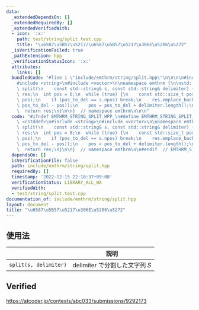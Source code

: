 ```yaml
---
data:
  _extendedDependsOn: []
  _extendedRequiredBy: []
  _extendedVerifiedWith:
  - icon: ':x:'
    path: test/string/split.test.cpp
    title: "\u6587\u5B57\u5217/\u6587\u5B57\u5217\u306E\u5206\u5272"
  _isVerificationFailed: true
  _pathExtension: hpp
  _verificationStatusIcon: ':x:'
  attributes:
    links: []
  bundledCode: "#line 1 \"include/emthrm/string/split.hpp\"\n\n\n\n#include <cstddef>\n\
    #include <string>\n#include <vector>\n\nnamespace emthrm {\n\nstd::vector<std::string>\
    \ split(\n    const std::string& s, const std::string& delimiter) {\n  std::vector<std::string>\
    \ res;\n  int pos = 0;\n  while (true) {\n    const std::size_t pos_to_del = s.find(delimiter,\
    \ pos);\n    if (pos_to_del == s.npos) break;\n    res.emplace_back(s.substr(pos,\
    \ pos_to_del - pos));\n    pos = pos_to_del + delimiter.length();\n  }\n  res.emplace_back(s.substr(pos));\n\
    \  return res;\n}\n\n}  // namespace emthrm\n\n\n"
  code: "#ifndef EMTHRM_STRING_SPLIT_HPP_\n#define EMTHRM_STRING_SPLIT_HPP_\n\n#include\
    \ <cstddef>\n#include <string>\n#include <vector>\n\nnamespace emthrm {\n\nstd::vector<std::string>\
    \ split(\n    const std::string& s, const std::string& delimiter) {\n  std::vector<std::string>\
    \ res;\n  int pos = 0;\n  while (true) {\n    const std::size_t pos_to_del = s.find(delimiter,\
    \ pos);\n    if (pos_to_del == s.npos) break;\n    res.emplace_back(s.substr(pos,\
    \ pos_to_del - pos));\n    pos = pos_to_del + delimiter.length();\n  }\n  res.emplace_back(s.substr(pos));\n\
    \  return res;\n}\n\n}  // namespace emthrm\n\n#endif  // EMTHRM_STRING_SPLIT_HPP_\n"
  dependsOn: []
  isVerificationFile: false
  path: include/emthrm/string/split.hpp
  requiredBy: []
  timestamp: '2022-12-15 22:18:37+09:00'
  verificationStatus: LIBRARY_ALL_WA
  verifiedWith:
  - test/string/split.test.cpp
documentation_of: include/emthrm/string/split.hpp
layout: document
title: "\u6587\u5B57\u5217\u306E\u5206\u5272"
---
```



## 使用法

||説明|
|:--:|:--:|
|`split(s, delimiter)`|$\mathrm{delimiter}$ で分割した文字列 $S$|


## Verified

https://atcoder.jp/contests/abc033/submissions/9292173
